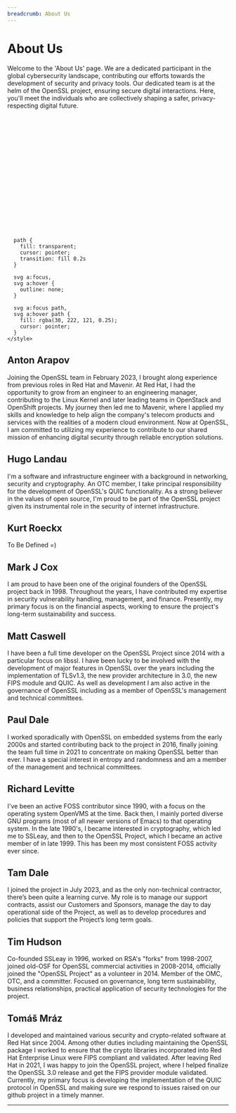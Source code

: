 ```yaml
---
breadcrumb: About Us
---
```


# About Us

Welcome to the 'About Us' page. We are a dedicated participant in the global
cybersecurity landscape, contributing our efforts towards the development of
security and privacy tools. Our dedicated team is at the helm of the OpenSSL
project, ensuring secure digital interactions. Here, you'll meet the individuals
who are collectively shaping a safer, privacy-respecting digital future.

<svg xmlns="http://www.w3.org/2000/svg" xmlns:xlink="http://www.w3.org/1999/xlink" viewBox="0 0 954 498.57">
  <defs>
    <style>
      svg {
        background-image: url(/img/faces/openssl2023.png);
        background-size: contain;
        background-repeat: no-repeat;
      }

      path {
        fill: transparent;
        cursor: pointer;
        transition: fill 0.2s
      }

      svg a:focus,
      svg a:hover {
        outline: none;
      }

      svg a:focus path,
      svg a:hover path {
        fill: rgba(30, 222, 121, 0.25);
        cursor: pointer;
      }
    </style>
  </defs>
  <g>
    <title>Anton Arapov</title>
    <a>
      <path transform="translate(0,-50)" d="M147.21 157.69L157.85 154.86L167.78 160.53L167.78 191.74L184.09 196.7L197.57 230.74L197.57 260.53L186.93 286.77L188.35 334.29L181.96 337.84L183.38 395.28L172.39 395.28L163.52 361.24L163.52 343.51L150.76 315.85L147.21 337.13L140.83 339.96L128.77 390.32L118.84 395.28L116.01 364.08L120.26 337.84L120.97 278.26L103.95 244.22L107.5 232.87L118.13 199.54L140.83 192.45L147.21 157.69z" />
    </a>
  </g>
  <g>
    <title>Tim Hudson</title>
    <a>
      <path transform="translate(0,-50)" d="M416.02 176.67L431.22 183.64L431.22 212.76L447.05 220.36L460.98 252.02L460.98 296.98L460.98 311.55L453.38 316.61L444.51 305.22L445.78 286.85L442.61 292.55L445.78 329.28L443.25 349.54L445.15 372.97L438.5 399.57L450.85 411.6L426.78 411.6L420.45 364.11L411.59 362.21L411.59 332.44L403.99 360.31L397.66 363.47L388.79 411.6L367.26 411.6L376.76 396.4L372.96 362.21L367.26 356.51L375.49 314.08L362.83 308.38L362.83 267.22L379.93 217.2L398.29 215.3L399.56 193.13L400.82 183L416.02 176.67z" />
    </a>
  </g>
  <g>
    <title>Hugo Landau</title>
    <a>
      <path transform="translate(0,-50)" d="M484.41 158.94L491.37 166.54L502.14 169.07L504.67 177.3L494.54 188.7L494.54 195.67L513.54 202L523.03 249.49L523.03 281.79L510.37 310.28L516.7 394.5L512.27 400.83L514.8 410.33L499.61 410.33L484.41 326.11L476.97 367.27L477 407.16L459.71 410.33L459.71 347.01L455.91 315.98L463.51 303.95L461.61 279.25L461.61 255.82L455.91 236.19L448.95 221.63L453.38 207.06L471.11 197.57L471.74 190.6L464.14 189.97L464.78 172.87L471.11 165.27L476.97 158.94L484.41 158.94z" />
    </a>
  </g>
  <g>
    <title>Paul Dale</title>
    <a>
      <path transform="translate(0,-50)" d="M578.13 183L586.36 189.97L590.16 202L587.62 213.4L604.72 221L618.65 235.56L609.79 290.65L603.45 310.28L598.39 359.04L593.96 383.1L591.42 400.2L598.39 413.5L583.82 413.5L581.29 389.43L573.69 353.97L569.89 362.84L566.09 383.1L562.93 398.3L562.93 410.33L553.43 417.3L545.2 417.3L545.2 409.06L551.53 401.47L547.73 372.34L549.63 356.51L542.66 356.51L542.66 319.15L542.66 303.95L538.23 275.31L529.37 262.79L525.57 257.09L534.43 231.13L553.43 217.83L563.56 216.56L562.29 207.06L561.03 195.67L565.46 186.8L572.11 183L578.13 183z" />
    </a>
  </g>
  <g>
    <title>Tam Dale</title>
    <a>
      <path transform="translate(0,-50)" d="M652.21 179.84L661.71 179.84L664.24 188.07L675.64 195.67L675.64 204.53L663.93 212.76L668.04 219.1L680.71 219.1L692.74 242.53L696.54 268.49L696.54 310.91L685.77 321.68L682.61 386.27L668.68 397.67L674.38 416.66L661.08 416.66L655.38 400.83L652.21 416.66L635.75 416.66L635.75 401.47L628.15 397.67L618.02 317.88L612.95 307.11L612.95 286.85L612.95 262.16L618.02 243.16L623.72 225.43L643.98 219.73L643.35 211.5L634.48 207.7L634.48 198.83L641.45 191.87L642.71 182.37L652.21 179.84z" />
    </a>
  </g>
  <g>
    <title>Richard Levitte</title>
    <a>
      <path transform="translate(0,-50)" d="M730.73 168.44L742.76 171.6L742.76 177.94L751 177.94L753.53 188.07L749.1 196.3L742.13 200.1L742.13 206.43L756.69 210.86L768.09 219.73L778.22 238.73L771.26 243.79L774.43 264.06L764.93 297.62L768.09 341.94L778.22 400.2L772.53 400.2L784.56 414.76L765.56 414.76L761.13 405.9L754.16 405.9L748.46 347.64L736.43 317.25L730.73 350.81L736.43 398.3L736.43 414.76L719.33 417.3L716.17 410.33L725.03 405.26L709.84 353.97L709.84 322.95L704.14 296.35L696.54 267.85L696.54 245.06L692.11 236.83L703.5 217.2L725.67 207.7L724.4 201.37L718.7 193.77L713 194.4L714.9 183L721.87 171.6L730.73 168.44z" />
    </a>
  </g>
  <g>
    <title>Mark J Cox</title>
    <a>
      <path transform="translate(0,-50)" d="M820.65 148.17L832.68 150.71L835.21 160.21L843.45 160.21L843.45 167.17L835.21 167.17L832.05 176.67L835.85 183.64L855.48 193.13L866.24 231.76L873.84 275.31L873.84 299.52L865.61 299.52L861.81 279.89L850.41 243.16L847.25 275.07L847.25 307.11L844.08 335.61L847.25 361.57L847.25 398.3L844.08 404L847.25 416.03L832.68 416.03L825.08 395.13L820.65 402.73L823.18 416.03L794.06 416.03L790.26 409.06L803.55 400.2L799.75 364.11L799.75 342.58L794.69 301.42L786.46 302.68L780.76 291.92L783.29 279.25L783.29 243.79L789.62 208.33L791.52 193.13L806.09 186.8L813.69 184.27L813.05 177.94L807.35 169.7L801.65 167.8L807.35 161.47L809.25 151.97L820.65 148.17z" />
    </a>
  </g>
  <g>
    <title>Matt Caswell</title>
    <a>
      <path transform="translate(0,-50)" d="M290.48 194.57L313.17 184.64L309.62 173.3L301.82 173.3L306.79 160.53L306.79 160.53L313.17 151.31L328.06 151.31L342.25 157.69L342.25 169.04L333.74 179.68L335.87 187.48L355.01 194.57L360.69 220.11L354.3 220.11L346.5 253.44L345.79 339.25L346.5 365.5L344.38 393.86L360.69 408.76L332.32 408.76L330.9 376.13L322.39 332.16L318.13 312.3L307.5 335L303.95 361.95L296.86 383.94L296.86 408.76L282.67 413.72L273.45 413.72L276.29 404.5L284.8 396.7L288.35 342.09L288.35 310.89L289.77 270.46L284.8 244.22L287.64 220.81L279.84 218.69" />
    </a>
  </g>
  <g>
    <title>Tomáš Mráz</title>
    <a>
      <path transform="translate(0,-50)" d="M203.95 232.87L207.86 222.84L215.3 203.79L236.57 196.7L233.03 177.55L242.25 161.24L248.63 161.24L257.85 171.17L260.69 181.81L257.85 193.16L275.58 202.37L284.8 223.65L284.8 237.13L281.26 244.22L280.55 281.81L281.96 297.41L279.84 307.34L269.91 310.18L269.91 339.25L262.82 339.25L264.23 362.66L253.6 395.99L263.52 408.76L263.52 415.14L240.83 410.18L241.54 391.03L244.38 376.13L244.38 361.95L239.41 341.38L232.32 349.89L232.32 364.08L227.35 386.77L228.06 408.76L215.3 415.14L207.5 410.18L216.01 399.54L216.01 376.84L212.46 344.93L206.79 302.37L199.7 298.83L203.95 271.88L205.37 239.25" />
    </a>
  </g>
</svg>

## Anton Arapov
Joining the OpenSSL team in February 2023, I brought along experience from
previous roles in Red Hat and Mavenir. At Red Hat, I had the opportunity to
grow from an engineer to an engineering manager, contributing to the Linux
Kernel and later leading teams in OpenStack and OpenShift projects. My journey
then led me to Mavenir, where I applied my skills and knowledge to help align
the company's telecom products and services with the realities of a modern
cloud environment. Now at OpenSSL, I am committed to utilizing my experience
to contribute to our shared mission of enhancing digital security through
reliable encryption solutions.

## Hugo Landau
I'm a software and infrastructure engineer with a background in networking,
security and cryptography. An OTC member, I take principal responsibility for
the development of OpenSSL's QUIC functionality. As a strong believer in the
values of open source, I'm proud to be part of the OpenSSL project given its
instrumental role in the security of internet infrastructure.

## Kurt Roeckx
To Be Defined =)

## Mark J Cox
I am proud to have been one of the original founders of the OpenSSL project
back in 1998. Throughout the years, I have contributed my expertise in security
vulnerability handling, management, and finance. Presently, my primary focus is
on the financial aspects, working to ensure the project's long-term
sustainability and success.

## Matt Caswell
I have been a full time developer on the OpenSSL Project since 2014 with a
particular focus on libssl. I have been lucky to be involved with the development
of major features in OpenSSL over the years including the implementation of
TLSv1.3, the new provider architecture in 3.0, the new FIPS module and QUIC.
As well as development I am also active in the governance of OpenSSL including
as a member of OpenSSL's management and technical committees.

## Paul Dale
I worked sporadically with OpenSSL on embedded systems from the early 2000s and
started contributing back to the project in 2016, finally joining the team full
time in 2021 to concentrate on making OpenSSL better than ever. I have a special
interest in entropy and randomness and am a member of the management and
technical committees.

## Richard Levitte
I've been an active FOSS contributor since 1990, with a focus on the
operating system OpenVMS at the time.  Back then, I mainly ported diverse
GNU programs (most of all newer versions of Emacs) to that operating system.
In the late 1990's, I became interested in cryptography, which led me to
SSLeay, and then to the OpenSSL Project, which I became an active member of
in late 1999.  This has been my most consistent FOSS activity ever since.

## Tam Dale
I joined the project in July 2023, and as the only non-technical contractor,
there’s been quite a learning curve.  My role is to manage our support
contracts, assist our Customers and Sponsors, manage the day to day
operational side of the Project, as well as to develop procedures and policies
that support the Project’s long term goals.

## Tim Hudson
Co-founded SSLeay in 1996, worked on RSA's "forks" from 1998-2007, joined
old-OSF for OpenSSL commercial activities in 2008-2014, officially joined the
"OpenSSL Project" as a volunteer in 2014. Member of the OMC, OTC, and a
committer. Focused on governance, long term sustainability, business
relationships, practical application of security technologies for the project.

## Tomáš Mráz
I developed and maintained various security and crypto-related software at
Red Hat since 2004. Among other duties including maintaining the OpenSSL
package I worked to ensure that the crypto libraries incorporated into Red Hat
Enterprise Linux were FIPS compliant and validated. After leaving Red Hat in
2021, I was happy to join the OpenSSL project, where I helped finalize the
OpenSSL 3.0 release and get the FIPS provider module validated. Currently, my
primary focus is developing the implementation of the QUIC protocol in OpenSSL
and making sure we respond to issues raised on our github project in a timely
manner.

---
